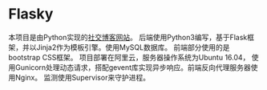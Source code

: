 Flasky
======

本项目是由Python实现的[社交博客网站](http://120.79.43.210/)。
后端使用Python3编写，基于Flask框架，并以Jinja2作为模板引擎。使用MySQL数据库。
前端部分使用的是bootstrap CSS框架。   项目部署在阿里云，服务器操作系统为Ubuntu 16.04，
使用Gunicorn处理动态请求，搭配gevent库实现异步响应。前端反向代理服务器使用Nginx。
监测使用Supervisor来守护进程。

